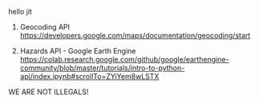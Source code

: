 hello jit 

1. Geocoding API 
https://developers.google.com/maps/documentation/geocoding/start

2. Hazards API - Google Earth Engine
https://colab.research.google.com/github/google/earthengine-community/blob/master/tutorials/intro-to-python-api/index.ipynb#scrollTo=ZYiYem8wLSTX


WE ARE NOT ILLEGALS!